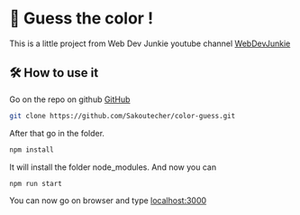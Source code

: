 # 🌈 Guess the color !

This is a little project from Web Dev Junkie youtube channel [WebDevJunkie](https://www.youtube.com/watch?v=QNYljS0_TOE)

## 🛠️ How to use it 

Go on the repo on github [GitHub](https://github.com/Sakoutecher/color-guess)

```bash
git clone https://github.com/Sakoutecher/color-guess.git
```

After that go in the folder.

```bash
npm install
```

It will install the folder node_modules.
And now you can

```bash
npm run start
```

You can now go on browser and type [localhost:3000](http://localhost3000)
